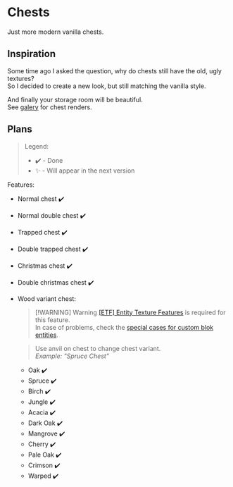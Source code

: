 # Chests

Just more modern vanilla chests.

## Inspiration

Some time ago I asked the question, why do chests still have the old, ugly textures? \
So I decided to create a new look, but still matching the vanilla style.

And finally your storage room will be beautiful. \
See [galery](https://github.com/Konsyliarz42/chests/tree/master/galery) for chest renders.

## Plans

> Legend:
>
> - ✔️ - Done
> - ✨ - Will appear in the next version

Features:

- Normal chest ✔️
- Normal double chest ✔️
- Trapped chest ✔️
- Double trapped chest ✔️
- Christmas chest ✔️
- Double christmas chest ✔️
- Wood variant chest:

  > [!WARNING] Warning
  > [[ETF] Entity Texture Features](https://modrinth.com/mod/entitytexturefeatures) is required for this feature. \
  > In case of problems, check the [special cases for custom blok entities](https://github.com/Traben-0/Entity_Texture_Features/wiki/random-entity-textures#special-cases).

  > Use anvil on chest to change chest variant. \
  > _Example: "Spruce Chest"_

  - Oak ✔️
  - Spruce ✔️
  - Birch ✔️
  - Jungle ✔️
  - Acacia ✔️
  - Dark Oak ✔️
  - Mangrove ✔️
  - Cherry ✔️
  - Pale Oak ✔️
  - Crimson ✔️
  - Warped ✔️
